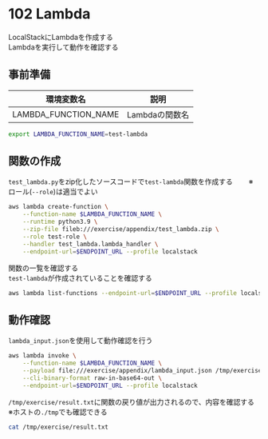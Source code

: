 # 102 Lambda

LocalStackにLambdaを作成する  
Lambdaを実行して動作を確認する  

## 事前準備

|環境変数名|説明|
|:-:|:-:|
|LAMBDA_FUNCTION_NAME|Lambdaの関数名|

```bash
export LAMBDA_FUNCTION_NAME=test-lambda
```

## 関数の作成

`test_lambda.py`をzip化したソースコードで`test-lambda`関数を作成する　　
※ロール(`--role`)は適当でよい  

```bash
aws lambda create-function \
    --function-name $LAMBDA_FUNCTION_NAME \
    --runtime python3.9 \
    --zip-file fileb:///exercise/appendix/test_lambda.zip \
    --role test-role \
    --handler test_lambda.lambda_handler \
    --endpoint-url=$ENDPOINT_URL --profile localstack
```

関数の一覧を確認する  
`test-lambda`が作成されていることを確認する  

```bash
aws lambda list-functions --endpoint-url=$ENDPOINT_URL --profile localstack
```

## 動作確認

`lambda_input.json`を使用して動作確認を行う  

```bash
aws lambda invoke \
    --function-name $LAMBDA_FUNCTION_NAME \
    --payload file:///exercise/appendix/lambda_input.json /tmp/exercise/result.txt \
    --cli-binary-format raw-in-base64-out \
    --endpoint-url=$ENDPOINT_URL --profile localstack
```

`/tmp/exercise/result.txt`に関数の戻り値が出力されるので、内容を確認する  
※ホストの`./tmp`でも確認できる  

```bash
cat /tmp/exercise/result.txt
```
